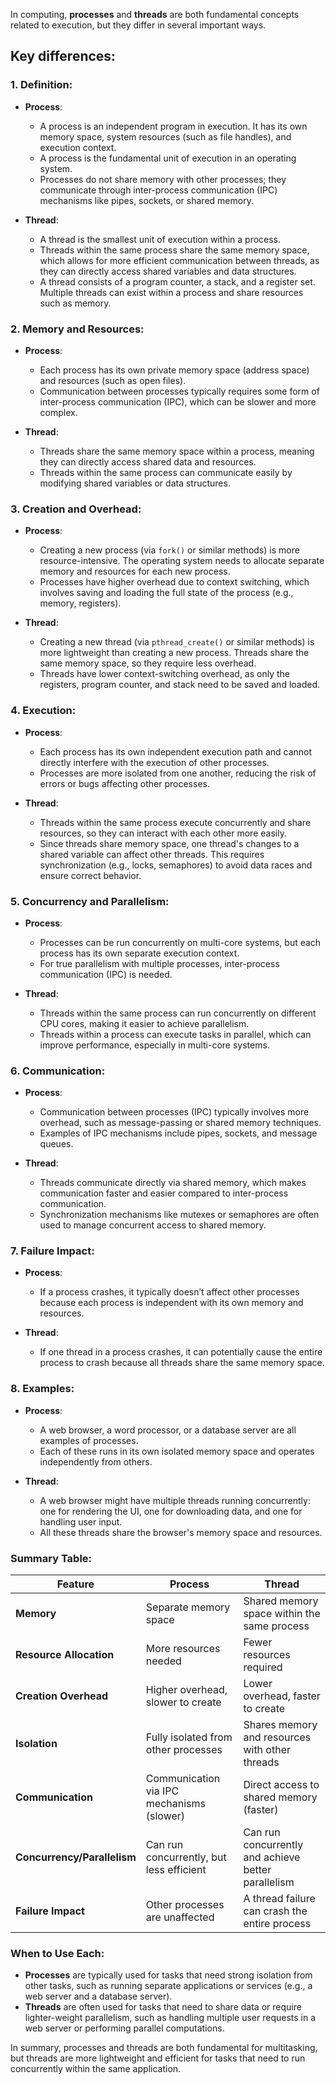 In computing, **processes** and **threads** are both fundamental concepts related to execution, but they differ in several important ways. 
## Key differences:

### 1. **Definition**:
   - **Process**:
     - A process is an independent program in execution. It has its own memory space, system resources (such as file handles), and execution context.
     - A process is the fundamental unit of execution in an operating system.
     - Processes do not share memory with other processes; they communicate through inter-process communication (IPC) mechanisms like pipes, sockets, or shared memory.
   
   - **Thread**:
     - A thread is the smallest unit of execution within a process.
     - Threads within the same process share the same memory space, which allows for more efficient communication between threads, as they can directly access shared variables and data structures.
     - A thread consists of a program counter, a stack, and a register set. Multiple threads can exist within a process and share resources such as memory.

### 2. **Memory and Resources**:
   - **Process**:
     - Each process has its own private memory space (address space) and resources (such as open files).
     - Communication between processes typically requires some form of inter-process communication (IPC), which can be slower and more complex.
   
   - **Thread**:
     - Threads share the same memory space within a process, meaning they can directly access shared data and resources.
     - Threads within the same process can communicate easily by modifying shared variables or data structures.

### 3. **Creation and Overhead**:
   - **Process**:
     - Creating a new process (via `fork()` or similar methods) is more resource-intensive. The operating system needs to allocate separate memory and resources for each new process.
     - Processes have higher overhead due to context switching, which involves saving and loading the full state of the process (e.g., memory, registers).
   
   - **Thread**:
     - Creating a new thread (via `pthread_create()` or similar methods) is more lightweight than creating a new process. Threads share the same memory space, so they require less overhead.
     - Threads have lower context-switching overhead, as only the registers, program counter, and stack need to be saved and loaded.

### 4. **Execution**:
   - **Process**:
     - Each process has its own independent execution path and cannot directly interfere with the execution of other processes.
     - Processes are more isolated from one another, reducing the risk of errors or bugs affecting other processes.

   - **Thread**:
     - Threads within the same process execute concurrently and share resources, so they can interact with each other more easily.
     - Since threads share memory space, one thread's changes to a shared variable can affect other threads. This requires synchronization (e.g., locks, semaphores) to avoid data races and ensure correct behavior.

### 5. **Concurrency and Parallelism**:
   - **Process**:
     - Processes can be run concurrently on multi-core systems, but each process has its own separate execution context.
     - For true parallelism with multiple processes, inter-process communication (IPC) is needed.
   
   - **Thread**:
     - Threads within the same process can run concurrently on different CPU cores, making it easier to achieve parallelism.
     - Threads within a process can execute tasks in parallel, which can improve performance, especially in multi-core systems.

### 6. **Communication**:
   - **Process**:
     - Communication between processes (IPC) typically involves more overhead, such as message-passing or shared memory techniques.
     - Examples of IPC mechanisms include pipes, sockets, and message queues.
   
   - **Thread**:
     - Threads communicate directly via shared memory, which makes communication faster and easier compared to inter-process communication.
     - Synchronization mechanisms like mutexes or semaphores are often used to manage concurrent access to shared memory.

### 7. **Failure Impact**:
   - **Process**:
     - If a process crashes, it typically doesn’t affect other processes because each process is independent with its own memory and resources.
   
   - **Thread**:
     - If one thread in a process crashes, it can potentially cause the entire process to crash because all threads share the same memory space.

### 8. **Examples**:
   - **Process**:
     - A web browser, a word processor, or a database server are all examples of processes.
     - Each of these runs in its own isolated memory space and operates independently from others.
   
   - **Thread**:
     - A web browser might have multiple threads running concurrently: one for rendering the UI, one for downloading data, and one for handling user input.
     - All these threads share the browser's memory space and resources.

### Summary Table:

| **Feature**               | **Process**                                      | **Thread**                                      |
|---------------------------|--------------------------------------------------|-------------------------------------------------|
| **Memory**                 | Separate memory space                           | Shared memory space within the same process     |
| **Resource Allocation**    | More resources needed                           | Fewer resources required                       |
| **Creation Overhead**      | Higher overhead, slower to create               | Lower overhead, faster to create               |
| **Isolation**              | Fully isolated from other processes             | Shares memory and resources with other threads |
| **Communication**          | Communication via IPC mechanisms (slower)        | Direct access to shared memory (faster)        |
| **Concurrency/Parallelism**| Can run concurrently, but less efficient         | Can run concurrently and achieve better parallelism |
| **Failure Impact**         | Other processes are unaffected                  | A thread failure can crash the entire process  |

### When to Use Each:
- **Processes** are typically used for tasks that need strong isolation from other tasks, such as running separate applications or services (e.g., a web server and a database server).
- **Threads** are often used for tasks that need to share data or require lighter-weight parallelism, such as handling multiple user requests in a web server or performing parallel computations.

In summary, processes and threads are both fundamental for multitasking, but threads are more lightweight and efficient for tasks that need to run concurrently within the same application.
